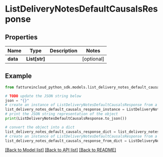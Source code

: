 # ListDeliveryNotesDefaultCausalsResponse



## Properties

Name | Type | Description | Notes
------------ | ------------- | ------------- | -------------
**data** | **List[str]** |  | [optional] 

## Example

```python
from fattureincloud_python_sdk.models.list_delivery_notes_default_causals_response import ListDeliveryNotesDefaultCausalsResponse

# TODO update the JSON string below
json = "{}"
# create an instance of ListDeliveryNotesDefaultCausalsResponse from a JSON string
list_delivery_notes_default_causals_response_instance = ListDeliveryNotesDefaultCausalsResponse.from_json(json)
# print the JSON string representation of the object
print(ListDeliveryNotesDefaultCausalsResponse.to_json())

# convert the object into a dict
list_delivery_notes_default_causals_response_dict = list_delivery_notes_default_causals_response_instance.to_dict()
# create an instance of ListDeliveryNotesDefaultCausalsResponse from a dict
list_delivery_notes_default_causals_response_from_dict = ListDeliveryNotesDefaultCausalsResponse.from_dict(list_delivery_notes_default_causals_response_dict)
```
[[Back to Model list]](../README.md#documentation-for-models) [[Back to API list]](../README.md#documentation-for-api-endpoints) [[Back to README]](../README.md)


